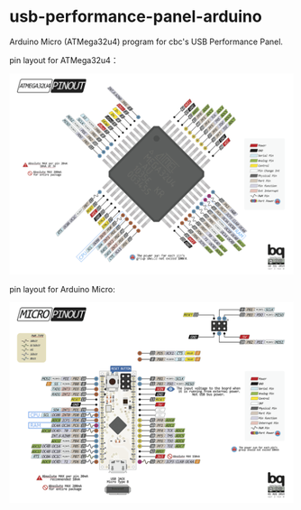 # usb-performance-panel-arduino
Arduino Micro (ATMega32u4) program for cbc's USB Performance Panel.

pin layout for ATMega32u4：

<img src="pin.png">

pin layout for Arduino Micro:

<img src="micro.png">
